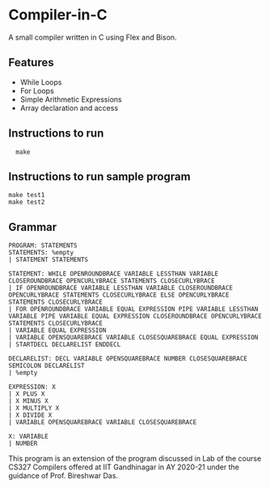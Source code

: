 # Compiler-in-C

A small compiler written in C using Flex and Bison.

## Features

- While Loops
- For Loops
- Simple Arithmetic Expressions
- Array declaration and access

## Instructions to run

```
  make
```

## Instructions to run sample program

```
make test1
make test2
```

## Grammar 

```
PROGRAM: STATEMENTS 
STATEMENTS: %empty
| STATEMENT STATEMENTS 
```

```
STATEMENT: WHILE OPENROUNDBRACE VARIABLE LESSTHAN VARIABLE CLOSEROUNDBRACE OPENCURLYBRACE STATEMENTS CLOSECURLYBRACE
| IF OPENROUNDBRACE VARIABLE LESSTHAN VARIABLE CLOSEROUNDBRACE OPENCURLYBRACE STATEMENTS CLOSECURLYBRACE ELSE OPENCURLYBRACE STATEMENTS CLOSECURLYBRACE
| FOR OPENROUNDBRACE VARIABLE EQUAL EXPRESSION PIPE VARIABLE LESSTHAN VARIABLE PIPE VARIABLE EQUAL EXPRESSION CLOSEROUNDBRACE OPENCURLYBRACE STATEMENTS CLOSECURLYBRACE
| VARIABLE EQUAL EXPRESSION 
| VARIABLE OPENSQUAREBRACE VARIABLE CLOSESQUAREBRACE EQUAL EXPRESSION 
| STARTDECL DECLARELIST ENDDECL 
```

```
DECLARELIST: DECL VARIABLE OPENSQUAREBRACE NUMBER CLOSESQUAREBRACE SEMICOLON DECLARELIST 
| %empty 
```

```
EXPRESSION: X  
| X PLUS X 
| X MINUS X 
| X MULTIPLY X 
| X DIVIDE X
| VARIABLE OPENSQUAREBRACE VARIABLE CLOSESQUAREBRACE
```

```
X: VARIABLE 
| NUMBER
```

This program is an extension of the program discussed in Lab of the course CS327 Compilers offered at IIT Gandhinagar in AY 2020-21 under the guidance of Prof. Bireshwar Das.
